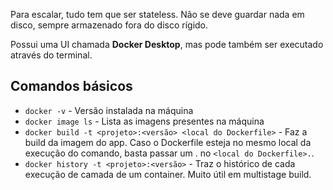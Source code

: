 Para escalar, tudo tem que ser stateless. Não se deve guardar nada em disco, sempre armazenado fora do disco rígido.

Possui uma UI chamada **Docker Desktop**, mas pode também ser executado através do terminal.

## Comandos básicos

- `docker -v` - Versão instalada na máquina
- `docker image ls` - Lista as imagens presentes na máquina
- `docker build -t <projeto>:<versão> <local do Dockerfile>` - Faz a build da imagem do app. Caso o Dockerfile esteja no mesmo local da execução do comando, basta passar um . no `<local do Dockerfile>.`.
- `docker history -t <projeto>:<versão>` - Traz o histórico de cada execução de camada de um container. Muito útil em multistage build.